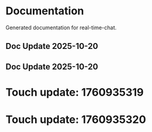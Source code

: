 # Documentation

Generated documentation for real-time-chat.

## Doc Update 2025-10-20

## Doc Update 2025-10-20

# Touch update: 1760935319

# Touch update: 1760935320
